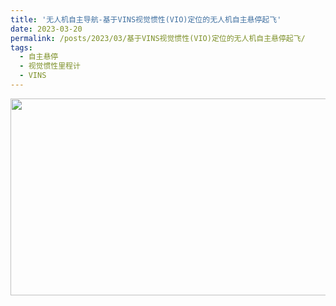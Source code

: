 ```yaml
---
title: '无人机自主导航-基于VINS视觉惯性(VIO)定位的无人机自主悬停起飞'
date: 2023-03-20
permalink: /posts/2023/03/基于VINS视觉惯性(VIO)定位的无人机自主悬停起飞/
tags:
  - 自主悬停
  - 视觉惯性里程计
  - VINS
---
```


<img src="https://user-images.githubusercontent.com/64770184/226237572-88e700f6-71cd-456a-aa8f-43c4311f400a.gif" width="560" height="315" />

